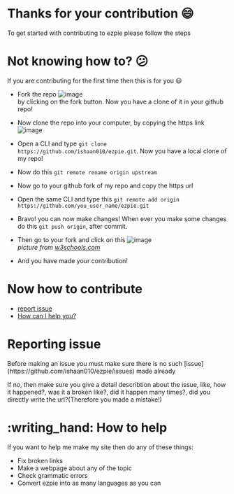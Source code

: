# Thanks for your contribution :smile:
To get started with contributing to ezpie please follow the steps

# Not knowing how to? :confused:
If you are contributing for the first time then this is for you :smiley:

- Fork the repo ![image](https://user-images.githubusercontent.com/104765117/184096307-74df44b7-47c7-42c5-8318-4351a4a11275.png) \
by clicking on the fork button. Now you have a clone of it in your github repo!

- Now clone the repo into your computer, by copying the https link 
![image](https://user-images.githubusercontent.com/104765117/184096752-f5130e16-dfbd-4845-a6c6-6380785dc6d4.png)

- Open a CLI and type `git clone https://github.com/ishaan010/ezpie.git`. Now you have a local clone of my repo!

- Now do this `git remote rename origin upstream`

- Now go to your github fork of my repo and copy the https url

- Open the same CLI and type this `git remote add origin https://github.com/you_user_name/ezpie.git`

- Bravo! you can now make changes! When ever you make some changes do this `git push origin`, after commit.

- Then go to your fork and click on this
![image](https://user-images.githubusercontent.com/104765117/184098671-6277ac1a-b403-4cfe-9fa6-78846033aa6f.png) \
_picture from [w3schools.com](https://w3schools.com)_

- And you have made your contribution!

# Now how to contribute
- [report issue](https://github.com/ishaan010/ezpie/blob/master/CONTRIBUTING.md#issue)
- [How can I help you?](https://github.com/ishaan010/ezpie/blob/master/CONTRIBUTING.md#help)


<div id="issue">
  <h1>Reporting issue</h1>
  <p>
    Before making an issue you must make sure there is no such [issue](https://github.com/ishaan010/ezpie/issues) made already
  </p>
  <p>
    If no, then make sure you give a detail describtion about the issue, like, how it happened?, was it a broken like?, did it happen many times?, did you directly         write the url?(Therefore you made a mistake!)
  </p>
</div>

<div id="help">
  <h1>:writing_hand: How to help</h1>
  <p>
    If you want to help me make my site then do any of these things:
    <ul>
      <li>Fix broken links</li>
      <li>Make a webpage about any of the topic</li>
      <li>Check grammatic errors</li>
      <li>Convert ezpie into as many languages as you can</li>
    </ul>
  </p>
</div>
